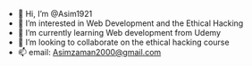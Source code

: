 - 👋 Hi, I’m @Asim1921
- 👀 I’m interested in Web Development and the Ethical Hacking
- 🌱 I’m currently learning Web development from Udemy
- 💞️ I’m looking to collaborate on the ethical hacking course
- 📫 email: Asimzaman2000@gmail.com

<!---
Asim1921/Asim1921 is a ✨ special ✨ repository because its `README.md` (this file) appears on your GitHub profile.
You can click the Preview link to take a look at your changes.
--->

